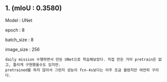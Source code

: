 ## 1. (mIoU : 0.3580)

Model : UNet

epoch : 8

batch_size : 8

image_size : 256

    daily mission 수행하면서 만든 UNet으로 학습해보았다. 직접 만든 거라 pretrain은 없고, 틀리게 구현했을수도 있지만.
    pretrained를 하지 않아서 그런지 성능이 fcn-4s보다는 아주 조금 올랐지만 여전히 구리다.
